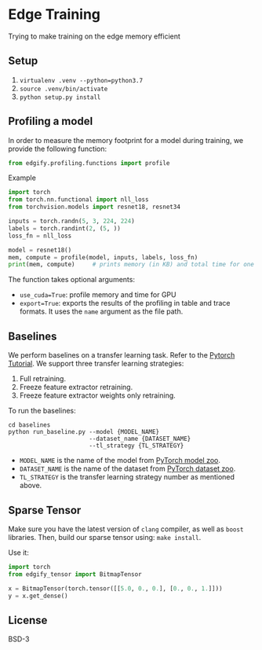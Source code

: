 # Edge Training
Trying to make training on the edge memory efficient


## Setup

1. `virtualenv .venv --python=python3.7`
2. `source .venv/bin/activate`
3. `python setup.py install`


## Profiling a model

In order to measure the memory footprint for a model during training, we provide the following function:

```Python
from edgify.profiling.functions import profile

```

Example

```Python
import torch
from torch.nn.functional import nll_loss
from torchvision.models import resnet18, resnet34

inputs = torch.randn(5, 3, 224, 224)
labels = torch.randint(2, (5, ))
loss_fn = nll_loss

model = resnet18()
mem, compute = profile(model, inputs, labels, loss_fn)
print(mem, compute)     # prints memory (in KB) and total time for one training loop (forward + backward) in µs.
```

The function takes optional arguments:
- `use_cuda=True`: profile memory and time for GPU
- `export=True`: exports the results of the profiling in table and trace formats. It uses the `name` argument as the file path.


## Baselines
We perform baselines on a transfer learning task. Refer to the [Pytorch Tutorial](https://pytorch.org/tutorials/beginner/transfer_learning_tutorial.html). We support three transfer learning strategies:
1. Full retraining. 
2. Freeze feature extractor retraining.
3. Freeze feature extractor weights only retraining.

To run the baselines:

```Shell
cd baselines
python run_baseline.py --model {MODEL_NAME}
                       --dataset_name {DATASET_NAME}
                       --tl_strategy {TL_STRATEGY}
```
- `MODEL_NAME` is the name of the model from [PyTorch model zoo](https://pytorch.org/vision/0.8/models.html).
- `DATASET_NAME` is the name of the dataset from [PyTorch dataset zoo](https://pytorch.org/vision/0.8/datasets.html).
- `TL_STRATEGY` is the transfer learning strategy number as mentioned above.

## Sparse Tensor

Make sure you have the latest version of `clang` compiler, as well as `boost` libraries. 
Then, build our sparse tensor using: `make install`.

Use it:

```Python
import torch
from edgify_tensor import BitmapTensor

x = BitmapTensor(torch.tensor([[5.0, 0., 0.], [0., 0., 1.]]))
y = x.get_dense()

```

## License
BSD-3

